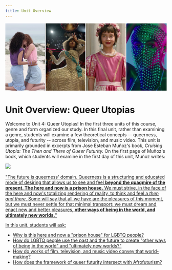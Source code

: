 ```yaml
---
title: Unit Overview
---
```

<img src="/img/utopias_medley.jpg" class="medley">

# Unit Overview: Queer Utopias

Welcome to Unit 4: Queer Utopias! In the first three units of this course, genre and form organized our study. In this final unit, rather than examining a genre, students will examine a few theoretical concepts -- queerness, utopia, and futurity -- across film, television, and music video. This unit is primarily grounded in excerpts from Jose Esteban Muñoz's book, *Cruising Utopia: The Then and There of Queer Futurity.*  On the first page of Muñoz's book, which students will examine in the first day of this unit, Muñoz writes:

<a href="https://bullybloggers.files.wordpress.com/2013/12/4_13.jpg">
<img src="https://bullybloggers.files.wordpress.com/2013/12/4_13.jpg" class="poster">

"The future is queerness' domain. Queerness is a structuring and educated mode of desiring that allows us to see and feel **beyond the quagmire of the present. The here and now is a prison house.** We must strive, in the face of the here and now's totalizing rendering of reality, to think and feel a *then and there*. Some will say that all we have are the pleasures of this moment, but we must never settle for that minimal transport; we must dream and enact new and better pleasures, **other ways of being in the world, and ultimately new worlds."**

In this unit, students will ask:
* Why is this here and now a "prison house" for LGBTQ people?
* How do LGBTQ people use the past and the future to create "other ways of being in the world" and "ultimately new worlds?"
* How do works of film, television, and music video convey that world-making?
* How does the framework of queer futurity intersect with Afrofuturism?

